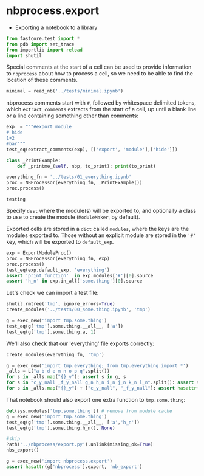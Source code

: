 <!-- WARNING: THIS FILE WAS AUTOGENERATED! DO NOT EDIT! -->

# nbprocess.export
- Exporting a notebook to a library
<div class="codecell" markdown="1">
<div class="input_area" markdown="1">


```python
from fastcore.test import *
from pdb import set_trace
from importlib import reload
import shutil
```

</div>

</div>

Special comments at the start of a cell can be used to provide information to `nbprocess` about how to process a cell, so we need to be able to find the location of these comments.
<div class="codecell" markdown="1">
<div class="input_area" markdown="1">


```python
minimal = read_nb('../tests/minimal.ipynb')
```

</div>

</div>

nbprocess comments start with `#`, followed by whitespace delimited tokens, which `extract_comments` extracts from the start of a cell, up until a blank line or a line containing something other than comments:
<div class="codecell" markdown="1">
<div class="input_area" markdown="1">


```python
exp  = """#export module
# hide
1+2
#bar"""
test_eq(extract_comments(exp), [['export', 'module'],['hide']])
```

</div>

</div>
<div class="codecell" markdown="1">
<div class="input_area" markdown="1">


```python
class _PrintExample:
    def _printme_(self, nbp, to_print): print(to_print)

everything_fn = '../tests/01_everything.ipynb'
proc = NBProcessor(everything_fn, _PrintExample())
proc.process()
```

</div>
<div class="output_area" markdown="1">

    testing


</div>

</div>

Specify `dest` where the module(s) will be exported to, and optionally a class to use to create the module (`ModuleMaker`, by default).

Exported cells are stored in a `dict` called `modules`, where the keys are the modules exported to. Those without an explicit module are stored in the `'#'` key, which will be exported to `default_exp`.
<div class="codecell" markdown="1">
<div class="input_area" markdown="1">


```python
exp = ExportModuleProc()
proc = NBProcessor(everything_fn, exp)
proc.process()
test_eq(exp.default_exp, 'everything')
assert 'print_function'  in exp.modules['#'][0].source
assert 'h_n' in exp.in_all['some.thing'][0].source
```

</div>

</div>

Let's check we can import a test file:
<div class="codecell" markdown="1">
<div class="input_area" markdown="1">


```python
shutil.rmtree('tmp', ignore_errors=True)
create_modules('../tests/00_some.thing.ipynb', 'tmp')

g = exec_new('import tmp.some.thing')
test_eq(g['tmp'].some.thing.__all__, ['a'])
test_eq(g['tmp'].some.thing.a, 1)
```

</div>

</div>

We'll also check that our 'everything' file exports correctly:
<div class="codecell" markdown="1">
<div class="input_area" markdown="1">


```python
create_modules(everything_fn, 'tmp')

g = exec_new('import tmp.everything; from tmp.everything import *')
_alls = L("a b d e m n o p q".split())
for s in _alls.map("{}_y"): assert s in g, s
for s in "c_y_nall _f_y_nall g_n h_n i_n j_n k_n l_n".split(): assert s not in g, s
for s in _alls.map("{}_y") + ["c_y_nall", "_f_y_nall"]: assert hasattr(g['tmp'].everything,s), s
```

</div>

</div>

That notebook should also export one extra function to `tmp.some.thing`:
<div class="codecell" markdown="1">
<div class="input_area" markdown="1">


```python
del(sys.modules['tmp.some.thing']) # remove from module cache
g = exec_new('import tmp.some.thing')
test_eq(g['tmp'].some.thing.__all__, ['a','h_n'])
test_eq(g['tmp'].some.thing.h_n(), None)
```

</div>

</div>
<div class="codecell" markdown="1">
<div class="input_area" markdown="1">


```python
#skip
Path('../nbprocess/export.py').unlink(missing_ok=True)
nbs_export()

g = exec_new('import nbprocess.export')
assert hasattr(g['nbprocess'].export, 'nb_export')
```

</div>

</div>
